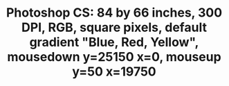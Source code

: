---
ee_id: '79'
site: '1'
type: '2'
long_id: 2011-007 Photoshop CS
url: 2011-007-photoshop-cs
title: 'Photoshop CS: 84 by 66 inches, 300 DPI, RGB, square pixels, default gradient
  "Blue, Red, Yellow", mousedown y=25150 x=0, mouseup y=50 x=19750'
year: '2011'
medium: Chromogenic print
commission:
dims: 84 x 66 inches
pitch:
ps:
live_url:
related:
youtube:
imgs: photoshop-cs-2011-007-full-cropped-database-AR3.jpg
subheading:
display_year: '2011'
download:
add_credit:
add_credits:
related_code:
layout: things-i-made
---